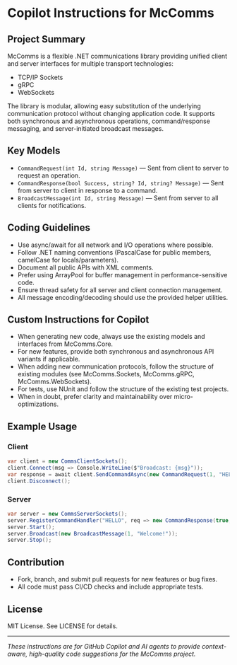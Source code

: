# Copilot Instructions for McComms

## Project Summary
McComms is a flexible .NET communications library providing unified client and server interfaces for multiple transport technologies:
- TCP/IP Sockets
- gRPC
- WebSockets

The library is modular, allowing easy substitution of the underlying communication protocol without changing application code. It supports both synchronous and asynchronous operations, command/response messaging, and server-initiated broadcast messages.

## Key Models
- `CommandRequest(int Id, string Message)` — Sent from client to server to request an operation.
- `CommandResponse(bool Success, string? Id, string? Message)` — Sent from server to client in response to a command.
- `BroadcastMessage(int Id, string Message)` — Sent from server to all clients for notifications.

## Coding Guidelines
- Use async/await for all network and I/O operations where possible.
- Follow .NET naming conventions (PascalCase for public members, camelCase for locals/parameters).
- Document all public APIs with XML comments.
- Prefer using ArrayPool for buffer management in performance-sensitive code.
- Ensure thread safety for all server and client connection management.
- All message encoding/decoding should use the provided helper utilities.

## Custom Instructions for Copilot
- When generating new code, always use the existing models and interfaces from McComms.Core.
- For new features, provide both synchronous and asynchronous API variants if applicable.
- When adding new communication protocols, follow the structure of existing modules (see McComms.Sockets, McComms.gRPC, McComms.WebSockets).
- For tests, use NUnit and follow the structure of the existing test projects.
- When in doubt, prefer clarity and maintainability over micro-optimizations.

## Example Usage
### Client
```csharp
var client = new CommsClientSockets();
client.Connect(msg => Console.WriteLine($"Broadcast: {msg}"));
var response = await client.SendCommandAsync(new CommandRequest(1, "HELLO"));
client.Disconnect();
```

### Server
```csharp
var server = new CommsServerSockets();
server.RegisterCommandHandler("HELLO", req => new CommandResponse(true, req.Id.ToString(), "WORLD"));
server.Start();
server.Broadcast(new BroadcastMessage(1, "Welcome!"));
server.Stop();
```

## Contribution
- Fork, branch, and submit pull requests for new features or bug fixes.
- All code must pass CI/CD checks and include appropriate tests.

## License
MIT License. See LICENSE for details.

---
_These instructions are for GitHub Copilot and AI agents to provide context-aware, high-quality code suggestions for the McComms project._
